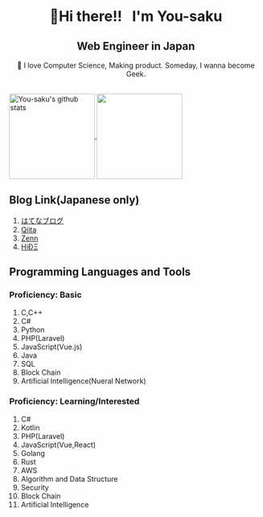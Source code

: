 <h1 align="center">👋Hi there!!  &nbsp; I'm You-saku</h1>
<h2 align="center">Web Engineer in Japan</h2>
<p align="center">🌱 I love Computer Science, Making product. Someday, I wanna become Geek.</p><br>

<a href="https://github.com/anuraghazra/github-readme-stats">
  <img align="center" src="https://github-readme-stats.anuraghazra1.vercel.app/api?username=You-saku&count_private=true&show_icons=true&theme=tokyonight" height="170" alt="You-saku's github stats" />
</a>

<a href="https://github.com/anuraghazra/github-readme-stats">
  <img align="center" src="https://github-readme-stats.anuraghazra1.vercel.app/api/top-langs/?username=You-saku&theme=tokyonight&layout=compact" height="170" />
</a>

## Blog Link(Japanese only)
1. [はてなブログ](https://thinking-capy.com/)
2. [Qiita](https://qiita.com/You-saku)
3. [Zenn](https://zenn.dev/yousaku)
4. [HiÐΞ](https://hide.ac/users/V57L62ruTwPrTuJu7RtDl3uWVVv2)


## Programming Languages and Tools
### Proficiency: Basic

1. C,C++
2. C#
3. Python
4. PHP(Laravel)
5. JavaScript(Vue.js)
6. Java
7. SQL
8. Block Chain
9. Artificial Intelligence(Nueral Network)

### Proficiency: Learning/Interested

1. C#
2. Kotlin
3. PHP(Laravel)
4. JavaScript(Vue,React)
5. Golang
6. Rust
7. AWS
8. Algorithm and Data Structure
9. Security
10. Block Chain
11. Artificial Intelligence
